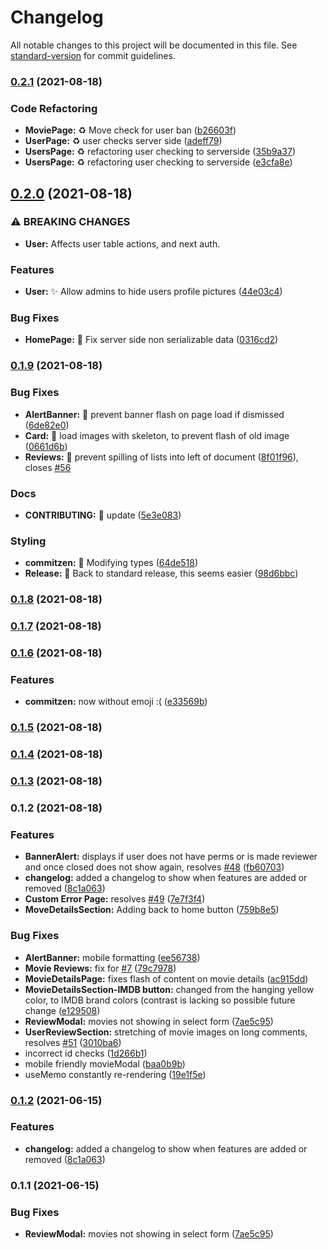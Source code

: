 # Changelog

All notable changes to this project will be documented in this file. See [standard-version](https://github.com/conventional-changelog/standard-version) for commit guidelines.

### [0.2.1](https://github.com/mah51/scuffedmdb/compare/v0.2.0...v0.2.1) (2021-08-18)


### Code Refactoring

* **MoviePage:** :recycle: Move check for user ban ([b26603f](https://github.com/mah51/scuffedmdb/commit/b26603fe48e1c8492528acf71e472e789e7caac2))
* **UserPage:** :recycle: user checks server side ([adeff79](https://github.com/mah51/scuffedmdb/commit/adeff79cf99554a961578b08c684bc4fca77d6e8))
* **UsersPage:** :recycle: refactoring user checking to serverside ([35b9a37](https://github.com/mah51/scuffedmdb/commit/35b9a372a111a5f30faffed6a8fc2bf5ca6e4c9c))
* **UsersPage:** :recycle: refactoring user checking to serverside ([e3cfa8e](https://github.com/mah51/scuffedmdb/commit/e3cfa8e26a84d50afc9dab1c262e324faa230b8c))

## [0.2.0](https://github.com/mah51/scuffedmdb/compare/v0.1.9...v0.2.0) (2021-08-18)


### ⚠ BREAKING CHANGES

* **User:** Affects user table actions, and next auth.

### Features

* **User:** :sparkles: Allow admins to hide users profile pictures ([44e03c4](https://github.com/mah51/scuffedmdb/commit/44e03c40dc3987405ed3f9ba6178285dabf4e637))


### Bug Fixes

* **HomePage:** :bug: Fix server side non serializable data ([0316cd2](https://github.com/mah51/scuffedmdb/commit/0316cd22afbc97f7497d92362510f6af41c20a25))

### [0.1.9](https://github.com/mah51/scuffedmdb/compare/v0.1.8...v0.1.9) (2021-08-18)


### Bug Fixes

* **AlertBanner:** :bug: prevent banner flash on page load if dismissed ([6de82e0](https://github.com/mah51/scuffedmdb/commit/6de82e09296b6a9f3781babed41faaa8ceeb3dd3))
* **Card:** :bug: load images with skeleton, to prevent flash of old image ([0661d6b](https://github.com/mah51/scuffedmdb/commit/0661d6bff20c8601727b8813583429e633bf6747))
* **Reviews:** :bug: prevent spilling of lists into left of document ([8f01f96](https://github.com/mah51/scuffedmdb/commit/8f01f96b6ae9194c8cd06055c0421b8bef48eea9)), closes [#56](https://github.com/mah51/scuffedmdb/issues/56)


### Docs

* **CONTRIBUTING:** :pencil: update ([5e3e083](https://github.com/mah51/scuffedmdb/commit/5e3e083e13c331a557ef7a89007299aef448cc84))


### Styling

* **commitzen:** :art: Modifying types ([64de518](https://github.com/mah51/scuffedmdb/commit/64de518b7109efa2838f15173097c13d66239454))
* **Release:** :art: Back to standard release, this seems easier ([98d6bbc](https://github.com/mah51/scuffedmdb/commit/98d6bbcb9bb593262ca2042360f838ac42c27890))

### [0.1.8](https://github.com/mah51/scuffedmdb/compare/v0.1.7...v0.1.8) (2021-08-18)

### [0.1.7](https://github.com/mah51/scuffedmdb/compare/v0.1.6...v0.1.7) (2021-08-18)

### [0.1.6](https://github.com/mah51/scuffedmdb/compare/v0.1.5...v0.1.6) (2021-08-18)


### Features

* **commitzen:** now without emoji :( ([e33569b](https://github.com/mah51/scuffedmdb/commit/e33569bfe743c60571546b4f80897d7874ad7a1b))

### [0.1.5](https://github.com/mah51/scuffedmdb/compare/v0.1.4...v0.1.5) (2021-08-18)

### [0.1.4](https://github.com/mah51/scuffedmdb/compare/v0.1.3...v0.1.4) (2021-08-18)

### [0.1.3](https://github.com/mah51/scuffedmdb/compare/v0.1.2...v0.1.3) (2021-08-18)

### 0.1.2 (2021-08-18)


### Features

* **BannerAlert:** displays if user does not have perms or is made reviewer and once closed does not show again, resolves [#48](https://github.com/mah51/scuffedmdb/issues/48) ([fb60703](https://github.com/mah51/scuffedmdb/commit/fb607036c375a992afa19aa7f0c210129a07ce3f))
* **changelog:** added a changelog to show when features are added or removed ([8c1a063](https://github.com/mah51/scuffedmdb/commit/8c1a0630288c9d24e54400940565d5d96d0f81bd))
* **Custom Error Page:** resolves [#49](https://github.com/mah51/scuffedmdb/issues/49) ([7e7f3f4](https://github.com/mah51/scuffedmdb/commit/7e7f3f4c5bd69618f1c4d041e2c85d7efa5fea17))
* **MoveDetailsSection:** Adding back to home button ([759b8e5](https://github.com/mah51/scuffedmdb/commit/759b8e528fcc0602e4e41cfa6cd01320203cee60))


### Bug Fixes

* **AlertBanner:** mobile formatting ([ee56738](https://github.com/mah51/scuffedmdb/commit/ee567388a55dc28178a3bde29db881b386a28475))
* **Movie Reviews:** fix for [#7](https://github.com/mah51/scuffedmdb/issues/7) ([79c7978](https://github.com/mah51/scuffedmdb/commit/79c7978576c102022798f0f90f283abae12eaa90))
* **MovieDetailsPage:** fixes flash of content on movie details ([ac915dd](https://github.com/mah51/scuffedmdb/commit/ac915dd307a7cf6163884404276442e029a7e99f))
* **MovieDetailsSection-IMDB button:** changed from the hanging yellow color, to IMDB brand colors (contrast is lacking so possible future change ([e129508](https://github.com/mah51/scuffedmdb/commit/e1295089524ea8da7de714b88c1914026aed4833))
* **ReviewModal:** movies not showing in select form ([7ae5c95](https://github.com/mah51/scuffedmdb/commit/7ae5c958989fde2474b4545ba812974ff8e53a84))
* **UserReviewSection:** stretching of movie images on long comments, resolves [#51](https://github.com/mah51/scuffedmdb/issues/51) ([3010ba6](https://github.com/mah51/scuffedmdb/commit/3010ba6fb6e2d0247f236114e58374f78c54f573))
* incorrect id checks ([1d266b1](https://github.com/mah51/scuffedmdb/commit/1d266b19d1c5d5a1699c5e823731982d35c9a8ba))
* mobile friendly movieModal ([baa0b9b](https://github.com/mah51/scuffedmdb/commit/baa0b9b7fe64d28e0ce7e9a0cff98d33f457eb9d))
* useMemo constantly re-rendering ([19e1f5e](https://github.com/mah51/scuffedmdb/commit/19e1f5eea1ff2962abdecfff6cdd2c4e61325072))

### [0.1.2](https://github.com/mah51/movie-web-typescript/compare/v0.1.1...v0.1.2) (2021-06-15)

### Features

- **changelog:** added a changelog to show when features are added or removed ([8c1a063](https://github.com/mah51/movie-web-typescript/commit/8c1a0630288c9d24e54400940565d5d96d0f81bd))

### 0.1.1 (2021-06-15)

### Bug Fixes

- **ReviewModal:** movies not showing in select form ([7ae5c95](https://github.com/mah51/movie-web-typescript/commit/7ae5c958989fde2474b4545ba812974ff8e53a84))
